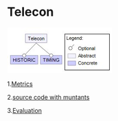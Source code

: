 # Telecon 

![image](https://raw.githubusercontent.com/fischerJF/vamos2020/master/featureModel/Telecon.JPG)

1.[Metrics](https://github.com/fischerJF/vamos2020/blob/master/metrics/Telecon.csv)
 
2.[source code with muntants](https://github.com/fischerJF/vamos2020/tree/master/dataset_with_mutant/Telecom)
 
3.[Evaluation](https://github.com/fischerJF/vamos2020/tree/master/workspace_IncLing/Telecon)
